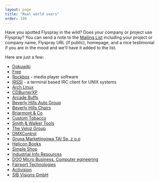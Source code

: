 ```yaml
---
layout: page
title: "Real world users"
order: 100
---
```

Have you spotted Flyspray in the wild? Does your company or project use Flyspray? You can send a note to the [Mailing List](/community/mailing-list/) including your project or company name, Flyspray URL (if public), homepage, and a nice testimonial if you are in the mood and we'll have it added to the list.

Here are just a few:

 * [Dokuwiki](http://bugs.splitbrain.org/)
 * [Free](http://www.free.fr)
 * [Rockbox](http://www.rockbox.org/tracker) - media player software
 * [IRSSI](http://bugs.irssi.org) - a terminal based IRC client for UNIX systems
 * [Arch Linux](http://bugs.archlinux.org/)
 * [CDBurnerXP](https://bugs.cdburnerxp.se)
 * [Arcade Buffs]([http://www.arcadebuffs.com)
 * [Beverly Hills Auto Group](http://www.bhautogroup.com)
 * [Beverly Hills Chairs](http://www.beverlyhillschairs.com)
 * [Briarmont & Co](http://www.briarmontcompany.com)
 * [Custom Tobacco](http://www.customtobacco.com)
 * [Smith & Walker Tools](http://www.smithandwalkertools.com)
 * [The Veloz Group](http://www.thevelozgroup.com)
 * [DMXControl](http://www.dmxcontrol.de/flyspray/)
 * [Grupa Marketingowa TAI Sp. z o.o](http://tai.pl)
 * [Helicon Books](http://www.heliconbooks.com)
 * [Simple Shop](http://www.simple-shop.si/bt/)
 * [Industrial Info Resources](http://www.industrialinfo.com)
 * [DOO Micro Business, Computer egineering](http://www.micro.co.rs)
 * [Fairport Technologies](www.fairport.com)
 * [Activision](http://www.activision.com)
 * [SIB Visions GmbH](http://www.sibvisions.com)
